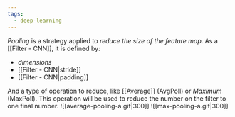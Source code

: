 ```yaml
---
tags:
  - deep-learning
---
```

*Pooling* is a strategy applied to *reduce the size of the feature map*.
As a [[Filter - CNN]], it is defined by:
- *dimensions*
- [[Filter - CNN|stride]]
- [[Filter - CNN|padding]]

And a type of operation to reduce, like [[Average]] (AvgPoll) or *Maximum* (MaxPoll). This operation will be used to reduce the number on the filter to one final number.
![[average-pooling-a.gif|300]]
![[max-pooling-a.gif|300]]


